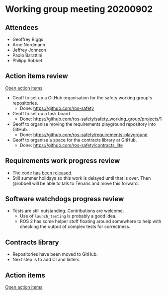 # Working group meeting 20200902

## Attendees

- Geoffrey Biggs
- Arne Nordmann
- Jeffrey Johnson
- Paolo Barattini
- Philipp Robbel

## Action items review

[Open action items](https://github.com/ros-safety/safety_working_group/projects/1)

- Geoff to set up a GitHub organisation for the safety working group's repositories.
  - Done: https://github.com/ros-safety
- Geoff to set up a task board
  - Done: https://github.com/ros-safety/safety_working_group/projects/1
- Geoff to organise moving the requirements playground repository into GitHub.
  - Done: https://github.com/ros-safety/requirements-playground
- Geoff to organise a space for the contracts library at GitHub.
  - Done: https://github.com/ros-safety/contracts_lite

## Requirements work progress review

- The code [has been released](https://gitlab.com/ternaris/trice).
- Still summer holidays so this work is delayed until that is over. Then @robbell will be able to talk to Tenaris and move this forward.

## Software watchdogs progress review

- Tests are still outstanding. Contributions are welcome.
  - Use of `launch_testing` is probably a good idea.
  - ROS 2 has some helper stuff floating around somewhere to help with checking the output of complex tests for correctness.

## Contracts library

- Repositories have been moved to GitHub.
- Next step is to add CI and linters.

## Action items

[Open action items](https://github.com/ros2/safety_working_group/issues)
